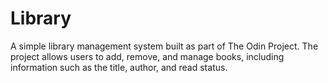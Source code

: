 # Library
A simple library management system built as part of The Odin Project. The project allows users to add, remove, and manage books, including information such as the title, author, and read status.
